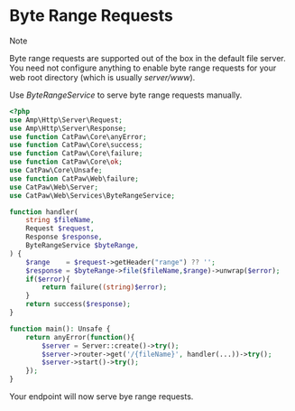 # Byte Range Requests

> [!NOTE]
> Byte range requests are supported out of the box in the default file server.\
> You need not configure anything to enable byte range requests for your web root directory (which is
> usually _server/www_).

Use _ByteRangeService_ to serve byte range requests manually.

```php
<?php
use Amp\Http\Server\Request;
use Amp\Http\Server\Response;
use function CatPaw\Core\anyError;
use function CatPaw\Core\success;
use function CatPaw\Core\failure;
use function CatPaw\Core\ok;
use CatPaw\Core\Unsafe;
use function CatPaw\Web\failure;
use CatPaw\Web\Server;
use CatPaw\Web\Services\ByteRangeService;

function handler(
    string $fileName,
    Request $request,
    Response $response,
    ByteRangeService $byteRange,
) {
    $range    = $request->getHeader("range") ?? '';
    $response = $byteRange->file($fileName,$range)->unwrap($error);
    if($error){
        return failure((string)$error);
    }
    return success($response);
}

function main(): Unsafe {
    return anyError(function(){
        $server = Server::create()->try();
        $server->router->get('/{fileName}', handler(...))->try();
        $server->start()->try();
    });
}
```

Your endpoint will now serve bye range requests.
